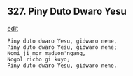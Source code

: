 
## 327.  Piny Duto Dwaro Yesu
[edit](https://docs.google.com/document/d/1pWxtZ7HlDM_IbpYxak__vUDJdrRT8hWC/edit?mode=html)



    Piny duto dwaro Yesu, gidwaro nene,
    Piny duto dwaro Yesu, gidwaro nene;
    Nomi ji mor maduon'ngang,
    Nogol richo gi kuyo;
    Piny duto dwaro Yesu, gidwaro nene.

